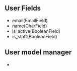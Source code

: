 ## User Fields

* email(EmailField)
* name(CharField)
* is_active(BooleanField)
* is_staff(BooleanField)


## User model manager
* 